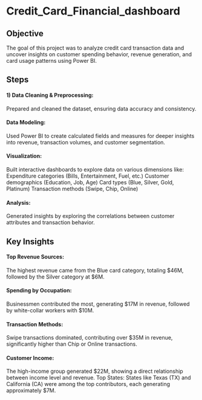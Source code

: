 # Credit_Card_Financial_dashboard

## Objective
The goal of this project was to analyze credit card transaction data and uncover insights on customer spending behavior, revenue generation, and card usage patterns using Power BI.



## Steps
#### 1) Data Cleaning & Preprocessing:
Prepared and cleaned the dataset, ensuring data accuracy and consistency.
#### Data Modeling: 
Used Power BI to create calculated fields and measures for deeper insights into revenue, transaction volumes, and customer segmentation.
#### Visualization:
Built interactive dashboards to explore data on various dimensions like:
Expenditure categories (Bills, Entertainment, Fuel, etc.)
Customer demographics (Education, Job, Age)
Card types (Blue, Silver, Gold, Platinum)
Transaction methods (Swipe, Chip, Online)
#### Analysis:
Generated insights by exploring the correlations between customer attributes and transaction behavior.



## Key Insights
#### Top Revenue Sources:
The highest revenue came from the Blue card category, totaling $46M, followed by the Silver category at $6M.
#### Spending by Occupation:
Businessmen contributed the most, generating $17M in revenue, followed by white-collar workers with $10M.
#### Transaction Methods: 
Swipe transactions dominated, contributing over $35M in revenue, significantly higher than Chip or Online transactions.
#### Customer Income: 
The high-income group generated $22M, showing a direct relationship between income level and revenue.
Top States: States like Texas (TX) and California (CA) were among the top contributors, each generating approximately $7M.
